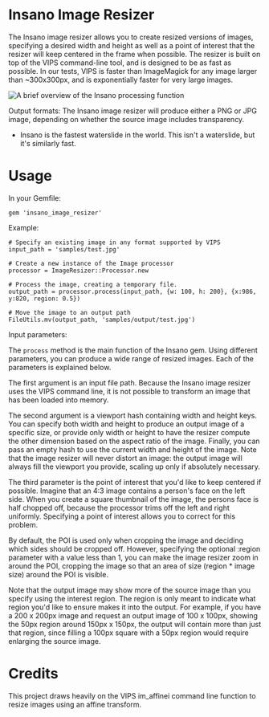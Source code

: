 Insano Image Resizer
====================

The Insano image resizer allows you to create resized versions of images, specifying a
desired width and height as well as a point of interest that the resizer will keep centered
in the frame when possible. The resizer is built on top of the VIPS command-line tool,
and is designed to be as fast as possible. In our tests, VIPS is faster than ImageMagick for any
image larger than ~300x300px, and is exponentially faster for very large images.

![A brief overview of the Insano processing function](insano_image_resizer/raw/master/samples/explanation.png)

Output formats: The Insano image resizer will produce either a PNG or JPG image, depending
on whether the source image includes transparency.

* Insano is the fastest waterslide in the world. This isn't a waterslide, but it's similarly fast.

Usage
=====

In your Gemfile:

    gem 'insano_image_resizer'

Example:

    # Specify an existing image in any format supported by VIPS
    input_path = 'samples/test.jpg'

    # Create a new instance of the Image processor
    processor = ImageResizer::Processor.new

    # Process the image, creating a temporary file.
    output_path = processor.process(input_path, {w: 100, h: 200}, {x:986, y:820, region: 0.5})

    # Move the image to an output path
    FileUtils.mv(output_path, 'samples/output/test.jpg')

Input parameters:

The `process` method is the main function of the Insano gem. Using different parameters,
you can produce a wide range of resized images. Each of the parameters is explained below.

The first argument is an input file path. Because the Insano image resizer uses the VIPS
command line, it is not possible to transform an image that has been loaded into memory.

The second argument is a viewport hash containing width and height keys.
You can specify both width and height to produce an output image of a specific size, or provide
only width or height to have the resizer compute the other dimension based
on the aspect ratio of the image. Finally, you can pass an empty hash to use
the current width and height of the image. Note that the image resizer will
never distort an image: the output image will always fill the viewport you provide,
scaling up only if absolutely necessary.

The third parameter is the point of interest that you'd like to keep centered if possible.
Imagine that an 4:3 image contains a person's face on the left side. When you create a
square thumbnail of the image, the persons face is half chopped off, because the processor
trims off the left and right uniformly. Specifying a point of interest allows you to correct
for this problem.

By default, the POI is used only when cropping the image and deciding which sides
should be cropped off. However, specifying the optional :region parameter with a value
less than 1, you can make the image resizer zoom in around the POI, cropping the image
so that an area of size (region * image size) around the POI is visible.

Note that the output image may show more of the source image than you specify using the
interest region. The region is only meant to indicate what region you'd like to ensure makes
it into the output. For example, if you have a 200 x 200px image and request an output image of
100 x 100px, showing the 50px region around 150px x 150px, the output will contain more than
just that region, since filling a 100px square with a 50px region would require enlarging the
source image.

Credits
=======

This project draws heavily on the VIPS im_affinei command line function to resize images using an affine transform.

